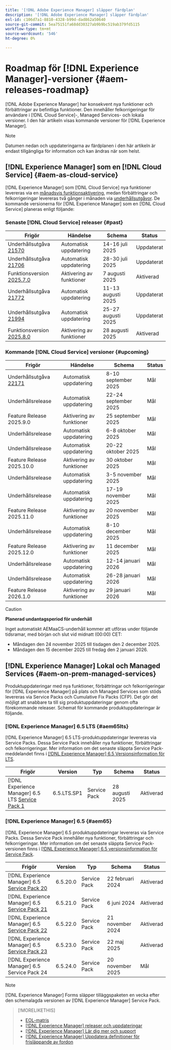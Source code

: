 ```yaml
---
title: '[!DNL Adobe Experience Manager] släpper färdplan'
description: '[!DNL Adobe Experience Manager] släpper färdplan'
exl-id: c106d7a1-8810-4328-b99d-dad862a50640
source-git-commit: 5ea75151fa68dd30327ab9b9bc519ab379fd5115
workflow-type: tm+mt
source-wordcount: '546'
ht-degree: 0%

---
```



# Roadmap för [!DNL Experience Manager]-versioner {#aem-releases-roadmap}

[!DNL Adobe Experience Manager] har konsekvent nya funktioner och förbättringar av befintliga funktioner. Den innehåller felkorrigeringar för användare i [!DNL Cloud Service]-, Managed Services- och lokala versioner. I den här artikeln visas kommande versioner för [!DNL Experience Manager].

>[!NOTE]
>
>Datumen nedan och uppdateringarna av färdplanen i den här artikeln är endast tillgängliga för information och kan ändras när som helst.

## [!DNL Experience Manager] som en [!DNL Cloud Service] {#aem-as-cloud-service}

[!DNL Experience Manager] som [!DNL Cloud Service] nya funktioner levereras via en [månadsvis funktionsaktivering](https://experienceleague.adobe.com/en/docs/experience-manager-cloud-service/content/release-notes/release-notes/release-notes-current), medan förbättringar och felkorrigeringar levereras två gånger i månaden via [underhållsutgåvor](https://experienceleague.adobe.com/en/docs/experience-manager-cloud-service/content/release-notes/maintenance/latest).
De kommande versionerna för [!DNL Experience Manager] som en [!DNL Cloud Service] planeras enligt följande:

### Senaste [!DNL Cloud Service] releaser {#past}

| Frigör | Händelse | Schema | Status |
|---|---|---|---|
| Underhållsutgåva [21570](https://experienceleague.adobe.com/en/docs/experience-manager-cloud-service/content/release-notes/maintenance/2025/2025-7-0#21570) | Automatisk uppdatering | 14-16 juli 2025 | Uppdaterat |
| Underhållsutgåva [21706](https://experienceleague.adobe.com/en/docs/experience-manager-cloud-service/content/release-notes/maintenance/2025/2025-7-0#21706) | Automatisk uppdatering | 28-30 juli 2025 | Uppdaterat |
| Funktionsversion [2025.7.0](https://experienceleague.adobe.com/en/docs/experience-manager-cloud-service/content/release-notes/release-notes/2025/release-notes-2025-7-0) | Aktivering av funktioner | 7 augusti 2025 | Aktiverad |
| Underhållsutgåva [21772](https://experienceleague.adobe.com/en/docs/experience-manager-cloud-service/content/release-notes/maintenance/2025/2025-8-0#21772) | Automatisk uppdatering | 11-13 augusti 2025 | Uppdaterat |
| Underhållsutgåva [21994](https://experienceleague.adobe.com/en/docs/experience-manager-cloud-service/content/release-notes/maintenance/2025/2025-8-0#21994) | Automatisk uppdatering | 25-27 augusti 2025 | Uppdaterat |
| Funktionsversion [2025.8.0](https://experienceleague.adobe.com/en/docs/experience-manager-cloud-service/content/release-notes/release-notes/release-notes-current) | Aktivering av funktioner | 28 augusti 2025 | Aktiverad |

### Kommande [!DNL Cloud Service] versioner {#upcoming}

| Frigör | Händelse | Schema | Status |
|---|---|---|---|
| Underhållsutgåva [22171](https://experienceleague.adobe.com/en/docs/experience-manager-cloud-service/content/release-notes/maintenance/latest) | Automatisk uppdatering | 8-10 september 2025 | Mål |
| Underhållsrelease | Automatisk uppdatering | 22-24 september 2025 | Mål |
| Feature Release 2025.9.0 | Aktivering av funktioner | 25 september 2025 | Mål |
| Underhållsrelease | Automatisk uppdatering | 6-8 oktober 2025 | Mål |
| Underhållsrelease | Automatisk uppdatering | 20-22 oktober 2025 | Mål |
| Feature Release 2025.10.0 | Aktivering av funktioner | 30 oktober 2025 | Mål |
| Underhållsrelease | Automatisk uppdatering | 3-5 november 2025 | Mål |
| Underhållsrelease | Automatisk uppdatering | 17-19 november 2025 | Mål |
| Feature Release 2025.11.0 | Aktivering av funktioner | 20 november 2025 | Mål |
| Underhållsrelease | Automatisk uppdatering | 8-10 december 2025 | Mål |
| Feature Release 2025.12.0 | Aktivering av funktioner | 11 december 2025 | Mål |
| Underhållsrelease | Automatisk uppdatering | 12-14 januari 2026 | Mål |
| Underhållsrelease | Automatisk uppdatering | 26-28 januari 2026 | Mål |
| Feature Release 2026.1.0 | Aktivering av funktioner | 29 januari 2026 | Mål |

>[!CAUTION]
>
>**Planerad undantagsperiod för underhåll**
>
> Inget automatiskt AEMaaCS-underhåll kommer att utföras under följande tidsramar, med början och slut vid midnatt (00:00) CET:
>
>* Måndagen den 24 november 2025 till tisdagen den 2 december 2025.
>* Måndagen den 15 december 2025 till fredag den 2 januari 2026.

## [!DNL Experience Manager] Lokal och Managed Services {#aem-on-prem-managed-services}

Produktuppdateringar med nya funktioner, förbättringar och felkorrigeringar för [!DNL Experience Manager] på plats och Managed Services som stöds levereras via Service Packs och Cumulative Fix Packs (CFP). Det gör det möjligt att snabbare ta till sig produktuppdateringar genom ofta förekommande releaser. Schemat för kommande produktuppdateringar är följande.

### [!DNL Experience Manager] 6.5 LTS {#aem65lts}

[!DNL Experience Manager] 6.5 LTS-produktuppdateringar levereras via Service Packs. Dessa Service Pack innehåller nya funktioner, förbättringar och felkorrigeringar. Mer information om det senaste släppta Service Pack-meddelandet finns i [[!DNL Experience Manager] 6.5 Versionsinformation för LTS](https://experienceleague.adobe.com/en/docs/experience-manager-65-lts/content/release-notes/release-notes).

| Frigör | Version | Typ | Schema | Status |
|---|---|---|---|---|
| [!DNL Experience Manager] 6.5 LTS [Service Pack 1](https://experienceleague.adobe.com/en/docs/experience-manager-65-lts/content/release-notes/release-notes) | 6.5.LTS.SP1 | Service Pack | 28 augusti 2025 | Aktiverad |

### [!DNL Experience Manager] 6.5 {#aem65}

[!DNL Experience Manager] 6.5 produktuppdateringar levereras via Service Packs. Dessa Service Pack innehåller nya funktioner, förbättringar och felkorrigeringar. Mer information om det senaste släppta Service Pack-versionen finns i [[!DNL Experience Manager] 6.5 versionsinformation för Service Pack](https://experienceleague.adobe.com/en/docs/experience-manager-65/content/release-notes/release-notes).

| Frigör | Version | Typ | Schema | Status |
|---|---|---|---|---|
| [!DNL Experience Manager] 6.5 [Service Pack 20](https://experienceleague.adobe.com/en/docs/experience-manager-65/content/release-notes/service-pack/6-5-20) | 6.5.20.0 | Service Pack | 22 februari 2024 | Aktiverad |
| [!DNL Experience Manager] 6.5 [Service Pack 21](https://experienceleague.adobe.com/en/docs/experience-manager-65/content/release-notes/service-pack/6-5-21) | 6.5.21.0 | Service Pack | 6 juni 2024 | Aktiverad |
| [!DNL Experience Manager] 6.5 [Service Pack 22](https://experienceleague.adobe.com/en/docs/experience-manager-65/content/release-notes/service-pack/6-5-22) | 6.5.22.0 | Service Pack | 21 november 2024 | Aktiverad |
| [!DNL Experience Manager] 6.5 [Service Pack 23](https://experienceleague.adobe.com/en/docs/experience-manager-65/content/release-notes/release-notes) | 6.5.23.0 | Service Pack | 22 maj 2025 | Aktiverad |
| [!DNL Experience Manager] 6.5 Service Pack 24 | 6.5.24.0 | Service Pack | 20 november 2025 | Mål |

>[!NOTE]
>
>[!DNL Experience Manager] Forms släpper tilläggspaketen en vecka efter den schemalagda versionen av [!DNL Experience Manager] Service Pack.

>[!MORELIKETHIS]
>
>* [EOL-matris](https://helpx.adobe.com/support/programs/eol-matrix.html)
>* [[!DNL Experience Manager] releaser och uppdateringar](https://experienceleague.adobe.com/en/docs/experience-manager-release-information/aem-release-updates/aem-releases-updates)
>* [[!DNL Experience Manager] Lär dig mer och support](https://experienceleague.adobe.com/en/docs/experience-manager-cloud-service)
>* [[!DNL Experience Manager] Uppdatera definitioner för frisläppande av fordon](/help/using/update-release-vehicle-definitions.md)
